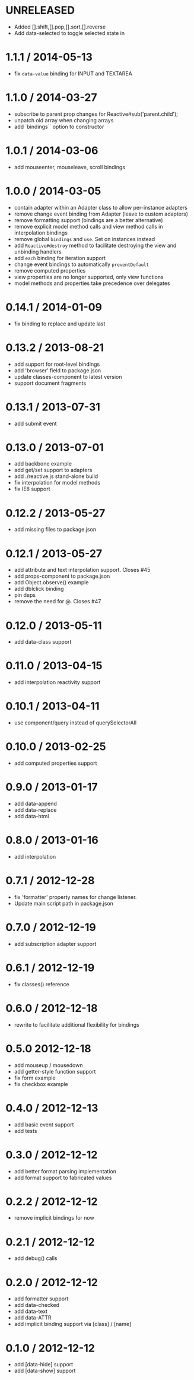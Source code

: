 # UNRELEASED

  * Added [].shift,[].pop,[].sort,[].reverse
  * Add data-selected to toggle selected state in <options>

# 1.1.1 / 2014-05-13

  * fix `data-value` binding for INPUT and TEXTAREA

# 1.1.0 / 2014-03-27

  * subscribe to parent prop changes for Reactive#sub('parent.child');
  * unpatch old array when changing arrays
  * add `bindings`` option to constructor

# 1.0.1 / 2014-03-06

  * add mouseenter, mouseleave, scroll bindings

# 1.0.0 / 2014-03-05

  * contain adapter within an Adapter class to allow per-instance adapters
  * remove change event binding from Adapter (leave to custom adapters)
  * remove formatting support (bindings are a better alternative)
  * remove explicit model method calls and view method calls in interpolation bindings
  * remove global `bindings` and `use`. Set on instances instead
  * add `Reactive#destroy` method to facilitate destroying the view and unbinding handlers
  * add `each` binding for iteration support
  * change event bindings to automatically `preventDefault`
  * remove computed properties
  * view properties are no longer supported, only view functions
  * model methods and properties take precedence over delegates

# 0.14.1 / 2014-01-09

  * fix binding to replace and update last

# 0.13.2 / 2013-08-21

  * add support for root-level bindings
  * add 'browser' field to package.json
  * update classes-component to latest version
  * support document fragments

# 0.13.1 / 2013-07-31

  * add submit event

# 0.13.0 / 2013-07-01

  * add backbone example
  * add get/set support to adapters
  * add ./reactive.js stand-alone build
  * fix interpolation for model methods
  * fix IE8 support

# 0.12.2 / 2013-05-27

  * add missing files to package.json

# 0.12.1 / 2013-05-27

  * add attribute and text interpolation support. Closes #45
  * add props-component to package.json
  * add Object.observe() example
  * add dblclick binding
  * pin deps
  * remove the need for @. Closes #47

# 0.12.0 / 2013-05-11

  * add data-class support

# 0.11.0 / 2013-04-15

  * add interpolation reactivity support

# 0.10.1 / 2013-04-11

  * use component/query instead of querySelectorAll

# 0.10.0 / 2013-02-25

  * add computed properties support

# 0.9.0 / 2013-01-17

  * add data-append
  * add data-replace
  * add data-html

# 0.8.0 / 2013-01-16

  * add interpolation

# 0.7.1 / 2012-12-28

  * fix 'formatter' property names for change listener.
  * Update main script path in package.json

# 0.7.0 / 2012-12-19

  * add subscription adapter support

# 0.6.1 / 2012-12-19

  * fix classes() reference

# 0.6.0 / 2012-12-18

  * rewrite to facilitate additional flexibility for bindings

# 0.5.0 2012-12-18

  * add mouseup / mousedown
  * add getter-style function support
  * fix form example
  * fix checkbox example

# 0.4.0 / 2012-12-13

  * add basic event support
  * add tests

# 0.3.0 / 2012-12-12

  * add better format parsing implementation
  * add format support to fabricated values

# 0.2.2 / 2012-12-12

  * remove implicit bindings for now

# 0.2.1 / 2012-12-12

  * add debug() calls

# 0.2.0 / 2012-12-12

  * add formatter support
  * add data-checked
  * add data-text
  * add data-ATTR
  * add implicit binding support via [class] / [name]

# 0.1.0 / 2012-12-12

  * add [data-hide] support
  * add [data-show] support
